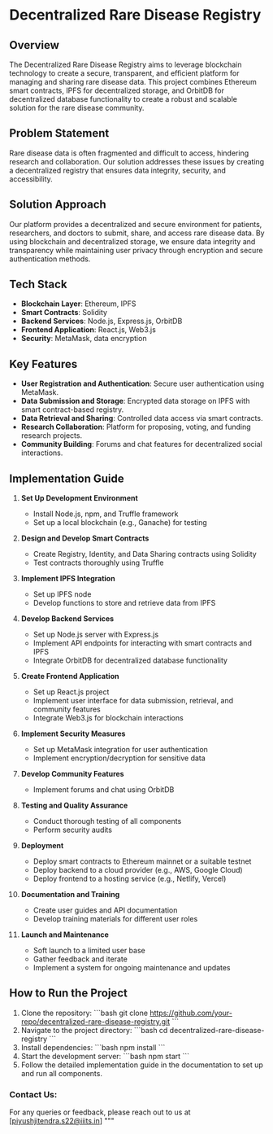 # Decentralized Rare Disease Registry

## Overview

The Decentralized Rare Disease Registry aims to leverage blockchain technology to create a secure, transparent, and efficient platform for managing and sharing rare disease data. This project combines Ethereum smart contracts, IPFS for decentralized storage, and OrbitDB for decentralized database functionality to create a robust and scalable solution for the rare disease community.

## Problem Statement

Rare disease data is often fragmented and difficult to access, hindering research and collaboration. Our solution addresses these issues by creating a decentralized registry that ensures data integrity, security, and accessibility.

## Solution Approach

Our platform provides a decentralized and secure environment for patients, researchers, and doctors to submit, share, and access rare disease data. By using blockchain and decentralized storage, we ensure data integrity and transparency while maintaining user privacy through encryption and secure authentication methods.

## Tech Stack

- **Blockchain Layer**: Ethereum, IPFS
- **Smart Contracts**: Solidity
- **Backend Services**: Node.js, Express.js, OrbitDB
- **Frontend Application**: React.js, Web3.js
- **Security**: MetaMask, data encryption

## Key Features

- **User Registration and Authentication**: Secure user authentication using MetaMask.
- **Data Submission and Storage**: Encrypted data storage on IPFS with smart contract-based registry.
- **Data Retrieval and Sharing**: Controlled data access via smart contracts.
- **Research Collaboration**: Platform for proposing, voting, and funding research projects.
- **Community Building**: Forums and chat features for decentralized social interactions.

## Implementation Guide

1. **Set Up Development Environment**
   - Install Node.js, npm, and Truffle framework
   - Set up a local blockchain (e.g., Ganache) for testing

2. **Design and Develop Smart Contracts**
   - Create Registry, Identity, and Data Sharing contracts using Solidity
   - Test contracts thoroughly using Truffle

3. **Implement IPFS Integration**
   - Set up IPFS node
   - Develop functions to store and retrieve data from IPFS

4. **Develop Backend Services**
   - Set up Node.js server with Express.js
   - Implement API endpoints for interacting with smart contracts and IPFS
   - Integrate OrbitDB for decentralized database functionality

5. **Create Frontend Application**
   - Set up React.js project
   - Implement user interface for data submission, retrieval, and community features
   - Integrate Web3.js for blockchain interactions

6. **Implement Security Measures**
   - Set up MetaMask integration for user authentication
   - Implement encryption/decryption for sensitive data

7. **Develop Community Features**
   - Implement forums and chat using OrbitDB

8. **Testing and Quality Assurance**
   - Conduct thorough testing of all components
   - Perform security audits

9. **Deployment**
   - Deploy smart contracts to Ethereum mainnet or a suitable testnet
   - Deploy backend to a cloud provider (e.g., AWS, Google Cloud)
   - Deploy frontend to a hosting service (e.g., Netlify, Vercel)

10. **Documentation and Training**
    - Create user guides and API documentation
    - Develop training materials for different user roles

11. **Launch and Maintenance**
    - Soft launch to a limited user base
    - Gather feedback and iterate
    - Implement a system for ongoing maintenance and updates

## How to Run the Project

1. Clone the repository:
   \`\`\`bash
   git clone https://github.com/your-repo/decentralized-rare-disease-registry.git
   \`\`\`
2. Navigate to the project directory:
   \`\`\`bash
   cd decentralized-rare-disease-registry
   \`\`\`
3. Install dependencies:
   \`\`\`bash
   npm install
   \`\`\`
4. Start the development server:
   \`\`\`bash
   npm start
   \`\`\`
5. Follow the detailed implementation guide in the documentation to set up and run all components.

### Contact Us:
For any queries or feedback, please reach out to us at [piyushjitendra.s22@iiits.in]
"""
